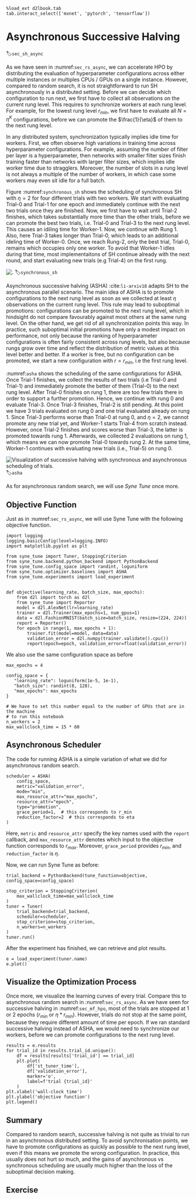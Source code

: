 ```{.python .input  n=1}
%load_ext d2lbook.tab
tab.interact_select(['mxnet', 'pytorch', 'tensorflow'])
```

# Asynchronous Successive Halving

:label:`sec_sh_async`

As we have seen in :numref:`sec_rs_async`, we can accelerate HPO by
distributing the evaluation of hyperparameter configurations across either
multiple instances or multiples CPUs / GPUs on a single instance. However, compared
to random search, it is not straightforward to run SH asynchronously in a
distributed setting. Before we can decide which configuration to run next, we first
have to collect all observations on the current rung level. This requires to
synchronize workers at each rung level. For example, for the lowest rung level
$r_{min}$, we first have to evaluate all $N = \eta^K$ configurations, before we
can promote the $\frac{1}{\eta}$ of them to the next rung level.

In any distributed system, synchronization typically implies idle time for workers.
First, we often observe high variations in training time across hyperparameter configurations.
For example, assuming the number of filter per layer is a hyperparameter, then
networks with smaller filter sizes finish training faster than networks with larger
filter sizes, which implies idle worker time due to stragglers. Moreover, the number
of slots in a rung level is not always a multiple of the number of workers, in which
case some workers may even sit idle for a full batch.

Figure :numref:`synchronous_sh` shows the scheduling of synchronous SH with $\eta=2$ for
four different trials with two workers. We start with evaluating Trial-0 and Trial-1
for one epoch and immediately continue with the next two trials once they are finished. Now, we first have to wait until Trial-2 finishes, which takes substantially more time than the other trials, before we can promote the best two trials, i.e. Trial-0 and Trial-3 to the next rung level. This causes an idiling time for Worker-1. Now, we continue with Rung 1. Also, here Trial-3 takes longer than Trial-0, which leads to an additional ideling time of Worker-0. Once, we reach Rung-2, only the best trial, Trial-0, remains which occupies only one worker. To avoid that Worker-1 idles during that time, most implementaitons of SH continue already with the next round, and start evaluating new trials (e.g Trial-4) on the first rung.

![.](img/sync_sh.svg)
:label:`synchronous_sh`

Asynchronous successive halving (ASHA) :cite:`li-arxiv18` adapts SH to the asynchronous
parallel scenario. The main idea of ASHA is to promote configurations to the next rung
level as soon as we collected at least $\eta$ observations on the current rung level.
This rule may lead to suboptimal promotions: configurations can be promoted to the
next rung level, which in hindsight do not compare favourably against most others
at the same rung level. On the other hand, we get rid of all synchronization points
this way. In practice, such suboptimal initial promotions have only a modest impact on
performance, not only because the ranking of hyperparameter configurations is often
fairly consistent across rung levels, but also because rungs grow over time and
reflect the distribution of metric values at this level better and better. If a
worker is free, but no configuration can be promoted, we start a new configuration
with $r = r_{min}$, i.e the first rung level.

:numref:`asha` shows the scheduling of the same configurations for ASHA. Once Trial-1
finishes, we collect the results of two trials (i.e Trial-0 and Trial-1) and
immediately promote the better of them (Trial-0) to the next rung level. After Trial-0
finishes on rung 1, there are too few trials there in order to support a further
promotion. Hence, we continue with rung 0 and evaluate Trial-3. Once Trial-3 finishes,
Trial-2 is still pending. At this point we have 3 trials evaluated on rung 0 and one
trial evaluated already on rung 1. Since Trial-3 performs worse than Trial-0 at rung 0,
and $\eta=2$, we cannot promote any new trial yet, and Worker-1 starts Trial-4 from
scratch instead. However, once Trial-2 finishes and
scores worse than Trial-3, the latter is promoted towards rung 1. Afterwards, we collected 2 evaluations on rung 1,
which means we can now promote Trial-0 towards rung 2. At the same time, Worker-1
continues with evaluating new trials (i.e., Trial-5) on rung 0.


![Visualization of successive halving with synchronous and asynchronous scheduling of trials.](img/asha.svg)
:label:`asha`

As for asynchronous random search, we will use *Syne Tune* once more.

## Objective Function

Just as in :numref:`sec_rs_async`, we will use Syne Tune with the following
objective function.

```{.python .input  n=54}
import logging
logging.basicConfig(level=logging.INFO)
import matplotlib.pyplot as plt

from syne_tune import Tuner, StoppingCriterion
from syne_tune.backend.python_backend import PythonBackend
from syne_tune.config_space import randint, loguniform
from syne_tune.optimizer.baselines import ASHA
from syne_tune.experiments import load_experiment


def objective(learning_rate, batch_size, max_epochs):
    from d2l import torch as d2l    
    from syne_tune import Reporter
    model = d2l.AlexNet(lr=learning_rate)
    trainer = d2l.Trainer(max_epochs=1, num_gpus=1)
    data = d2l.FashionMNIST(batch_size=batch_size, resize=(224, 224))
    report = Reporter() 
    for epoch in range(1, max_epochs + 1):
        trainer.fit(model=model, data=data)
        validation_error = d2l.numpy(trainer.validate().cpu())
        report(epoch=epoch, validation_error=float(validation_error))
```

We also use the same configuration space as before

```{.python .input  n=55}
max_epochs = 4

config_space = {
   "learning_rate": loguniform(1e-5, 1e-1),
   "batch_size": randint(8, 128),
   "max_epochs": max_epochs
}
```

```{.python .input}
# We have to set this number equal to the number of GPUs that are in the machine
# to run this notebook
n_workers = 2
max_wallclock_time = 15 * 60
```

## Asynchronous Scheduler

The code for running ASHA is a simple variation of what we did for asynchronous
random search.

```{.python .input  n=56}
scheduler = ASHA(
    config_space,
    metric="validation_error",
    mode="min",
    max_resource_attr="max_epochs",
    resource_attr="epoch",
    type="promotion",
    grace_period=1,  # this corresponds to r_min 
    reduction_factor=2  # this corresponds to eta
)  
```

Here, `metric` and `resource_attr` specify the key names used with the `report`
callback, and `max_resource_attr` denotes which input to the objective function
corresponds to $r_{max}$. Moreover, `grace_period` provides $r_{min}$, and
`reduction_factor` is $\eta$.

Now, we can run Syne Tune as before:

```{.python .input  n=57}
trial_backend = PythonBackend(tune_function=objective, config_space=config_space)

stop_criterion = StoppingCriterion(
    max_wallclock_time=max_wallclock_time
)
tuner = Tuner(
    trial_backend=trial_backend,
    scheduler=scheduler,
    stop_criterion=stop_criterion,
    n_workers=n_workers
)
tuner.run()
```

After the experiment has finished, we can retrieve and plot results.

```{.python .input  n=59}
e = load_experiment(tuner.name)
e.plot()
```

## Visualize the Optimization Process

Once more, we visualize the learning curves of every trial. Compare this to
asynchronous random search in :numref:`sec_rs_async`. As we have seen for
successive halving in :numref:`sec_mf_hpo`, most of the trials are stopped
at 1 or 2 epochs ($r_{min}$ or $\eta * r_{min}$). However, trials do not stop
at the same point, because they require different amount of time per epoch. If
we ran standard successive halving instead of ASHA, we would need to synchronize
our workers, before we can promote configurations to the next rung level.

```{.python .input  n=60}
results = e.results
for trial_id in results.trial_id.unique():
    df = results[results['trial_id'] == trial_id]
    plt.plot(
        df['st_tuner_time'],
        df['validation_error'],
        marker='o',
        label=f'trial {trial_id}'
    )
plt.xlabel('wall-clock time')
plt.ylabel('objective function')
plt.legend()
```

## Summary

Compared to random search, successive halving is not quite as trivial to run in an asynchronous distributed setting. To avoid synchronisation points, we have to promote configurations as quickly as possible to the next rung level, even if this means we promote the wrong configuration. In practice, this usually does not hurt so much, and the gains of asynchronous vs synchronous scheduling are usually much higher than the loss of the suboptimal decision making.
 
## Exercise
